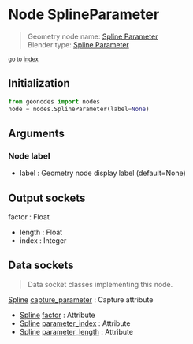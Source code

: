 
# Node SplineParameter

> Geometry node name: [Spline Parameter](https://docs.blender.org/manual/en/latest/modeling/geometry_nodes/material/spline_parameter.html)<br>
  Blender type: [Spline Parameter](https://docs.blender.org/api/current/bpy.types.GeometryNodeSplineParameter.html)
  
<sub>go to [index](/docs/index.md)</sub>

## Initialization

```python
from geonodes import nodes
node = nodes.SplineParameter(label=None)
```



## Arguments


### Node label

- label : Geometry node display label (default=None)

## Output sockets

factor : Float
- length : Float
- index : Integer

## Data sockets

> Data socket classes implementing this node.
  
[Spline](/docs/sockets/Spline.md) [capture_parameter](/docs/sockets/Spline.md#capture_parameter) : Capture attribute
- [Spline](/docs/sockets/Spline.md) [factor](/docs/sockets/Spline.md#factor) : Attribute
- [Spline](/docs/sockets/Spline.md) [parameter_index](/docs/sockets/Spline.md#parameter_index) : Attribute
- [Spline](/docs/sockets/Spline.md) [parameter_length](/docs/sockets/Spline.md#parameter_length) : Attribute
  
